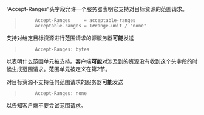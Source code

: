 “Accept-Ranges”头字段允许一个服务器表明它支持对目标资源的范围请求。

> ```
>      Accept-Ranges     = acceptable-ranges
>      acceptable-ranges = 1#range-unit / "none"
> ```

支持对给定目标资源进行范围请求的源服务器**可能**发送

> ```
>      Accept-Ranges: bytes
> ```

以表明什么范围单元被支持。客户端**可能**对涉及到的资源没有收到这个头字段的时候生成范围请求。范围单元被定义在第2节。

对目标资源不支持任何范围请求的服务器**可能**发送

> ```
>      Accept-Ranges: none
> ```

以告知客户端不要尝试范围请求。